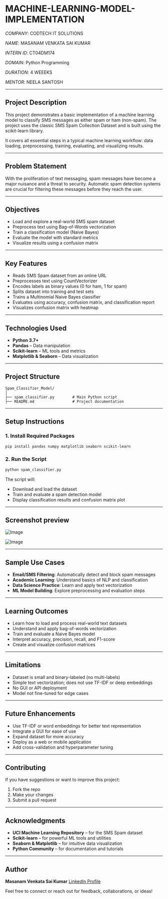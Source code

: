 # MACHINE-LEARNING-MODEL-IMPLEMENTATION

*COMPANY*: CODTECH IT SOLUTIONS

*NAME*: MASANAM VENKATA SAI KUMAR

*INTERN ID*: CT04DM174

*DOMAIN*: Python Programming 

 *DURATION*: 4 WEEEKS

*MENTOR*: NEELA SANTOSH

---

##  Project Description

This project demonstrates a basic implementation of a machine learning model to classify SMS messages as either spam or ham (non-spam). The project uses the classic SMS Spam Collection Dataset and is built using the scikit-learn library.

It covers all essential steps in a typical machine learning workflow: data loading, preprocessing, training, evaluating, and visualizing results.

---

##  Problem Statement

With the proliferation of text messaging, spam messages have become a major nuisance and a threat to security. Automatic spam detection systems are crucial for filtering these messages before they reach the user.

---

##  Objectives

* Load and explore a real-world SMS spam dataset
* Preprocess text using Bag-of-Words vectorization
* Train a classification model (Naive Bayes)
* Evaluate the model with standard metrics
* Visualize results using a confusion matrix

---

##  Key Features

* Reads SMS Spam dataset from an online URL
* Preprocesses text using CountVectorizer
* Encodes labels as binary values (0 for ham, 1 for spam)
* Splits dataset into training and test sets
* Trains a Multinomial Naive Bayes classifier
* Evaluates using accuracy, confusion matrix, and classification report
* Visualizes confusion matrix with heatmap

---

##  Technologies Used

* **Python 3.7+**
* **Pandas** – Data manipulation
* **Scikit-learn** – ML tools and metrics
* **Matplotlib & Seaborn** – Data visualization

---

##  Project Structure

```
Spam_Classifier_Model/
│
├── spam_classifier.py        # Main Python script
├── README.md                 # Project documentation
```

---

##  Setup Instructions

### 1. Install Required Packages

```bash
pip install pandas numpy matplotlib seaborn scikit-learn
```

### 2. Run the Script

```bash
python spam_classifier.py
```

The script will:

* Download and load the dataset
* Train and evaluate a spam detection model
* Display classification results and confusion matrix plot

---

## Screenshot preview

![Image](https://github.com/user-attachments/assets/d8ff36f8-94b9-4d25-a95f-ad0b28617c7f)

![Image](https://github.com/user-attachments/assets/2dfc03e7-5130-4a15-92aa-4634a6893feb)

---

##  Sample Use Cases

*  **Email/SMS Filtering**: Automatically detect and block spam messages
*  **Academic Learning**: Understand basics of NLP and classification
*  **Data Science Practice**: Learn and apply text vectorization
*  **ML Model Building**: Explore preprocessing and evaluation steps

---

##  Learning Outcomes

* Learn how to load and process real-world text datasets
* Understand and apply bag-of-words vectorization
* Train and evaluate a Naive Bayes model
* Interpret accuracy, precision, recall, and F1-score
* Create and visualize confusion matrices

---

##  Limitations

* Dataset is small and binary-labeled (no multi-labels)
* Simple text vectorization; does not use TF-IDF or deep embeddings
* No GUI or API deployment
* Model not fine-tuned for edge cases

---

##  Future Enhancements

* Use TF-IDF or word embeddings for better text representation
* Integrate a GUI for ease of use
* Expand dataset for more accuracy
* Deploy as a web or mobile application
* Add cross-validation and hyperparameter tuning

---

##  Contributing

If you have suggestions or want to improve this project:

1. Fork the repo
2. Make your changes
3. Submit a pull request

---

##  Acknowledgments

* **UCI Machine Learning Repository** – for the SMS Spam dataset
* **Scikit-learn** – for powerful ML tools and utilities
* **Seaborn & Matplotlib** – for intuitive data visualization
* **Python Community** – for documentation and tutorials

---

##  Author

**Masanam Venkata Sai Kumar**
[LinkedIn Profile](https://www.linkedin.com/in/venkata-sai-kumar-masanam-56458a27b)

Feel free to connect or reach out for feedback, collaborations, or ideas!
